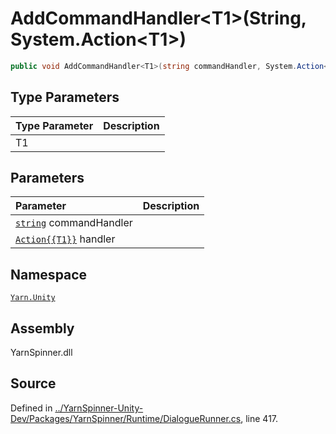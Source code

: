 # AddCommandHandler&lt;T1&gt;\(String, System.Action&lt;T1&gt;\)

```csharp
public void AddCommandHandler<T1>(string commandHandler, System.Action<T1> handler)
```

## Type Parameters

| Type Parameter | Description |
| :--- | :--- |
| T1 |  |

## Parameters

| Parameter | Description |
| :--- | :--- |
| [`string`](https://docs.microsoft.com/dotnet/api/System.String) commandHandler |  |
| [`Action{{T1}}`](https://docs.microsoft.com/dotnet/api/System.Action{{T1}}) handler |  |

## Namespace

[`Yarn.Unity`](../)

## Assembly

YarnSpinner.dll

## Source

Defined in [../YarnSpinner-Unity-Dev/Packages/YarnSpinner/Runtime/DialogueRunner.cs](https://github.com/YarnSpinnerTool/YarnSpinner-Unity//blob/develop/Runtime/DialogueRunner.cs#L417), line 417.

